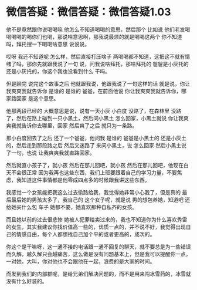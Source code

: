# 微信答疑：微信答疑：微信答疑1.03

他不是竟然跟你说喝喝嘛 他怎么不知道喝喝的意思，然后那个 比如说 他们老发喝喝喝喝的喝你们也喝，那说啥意思啊，那我说最烦的就是喝喝这两个 你不知道吗，拜托搜一下喝喝啥意思 说说说。

哎呀 我还不知道呢 怎么样，然后直接打压啥子 两喝喝都不知道，这把这不就有情绪了吗，那你先就跟我说了一句 说，问我说啥拜托，那啥拜托的 爸爸是小灰托的 还是小灰托的，你这个我也没看到什么 干吗。

但是聊完 说完这个故事之后 他就跟我说，他跟我说了一句这样的话 就是说，你让我爽爽我就告诉你 是谁的 是谁的 爸爸，在前面他说 你让我爽爽我就告诉你，哪家路回家 是这个意思。

他那两段已经的 大概意思是说，说有一天小灰 小白度 没路了，在森林里 没路了，然后在路上碰到一只小黑土，然后问小黑土 怎么回家，小黑土就说 你让我爽爽我就告诉你去哪里，回家 然后爽了之后 就只为一条路。

那小白度回去了之后 还了一个爸爸，他问我 是谁的 爸爸是小黑土的 还是小灰土的，然后走到那段路之后 然后又迷路了 来问小黑土，说 怎么回家 然后小黑土说了一句，也说 让我爽爽我就直路回家。

然后就直小孩子了，就小孩 然后在那儿回吧，就小孩 然后在那儿回吧，他现在白天不会很正常 因为我再也这些东西，我们上班要跟着自己的学习力量，不要焦虑，我知道这件事情都是他零成四点多的时候跟我讲这些东西。

我感觉一个女孩能把我这么过去偷路给我，我觉得她非常小心我了，但是真的 最后最后她的男孩太多了，我自己的 这个女子呢，就是说 男的想包养她，知道吧 还给她买什么包 车子 她都不要，她喜欢那种自私齐的女孩。

而且她以前的过去很悲惨 她被人犯罪给卖过来的，我也不知道你为什么喜欢秀雷的女生，其实我建议你找价值高一些的，优质一点的，并不说不好，我觉得出现自己的情感自由，每个人都想找自己加个平的或者更高的，成次的。

你这个是干嘛呀，这一通不接的电话跟一通不回复的聊天，就不要总是为一些错误而久解，越久解只会越痛苦，这么做是没有问题基本上，但是我可以提醒你一点，一对她，大叫，你对他也不会跟他在一起，浪费的是大家的时间。

而发到我们的内部群呢，是给兄弟们解决问题的，而不是用来闯冰雪药的，冰雪就没有什么好装的。